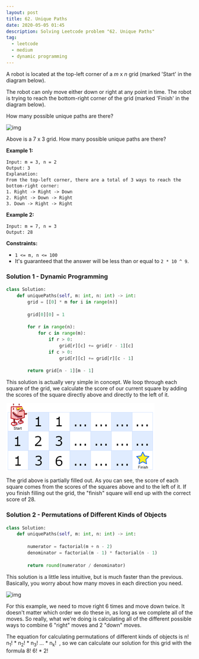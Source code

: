 ```yaml
---
layout: post
title: 62. Unique Paths
date: 2020-05-05 01:45
description: Solving Leetcode problem "62. Unique Paths"
tag:
  - leetcode
  - medium
  - dynamic programming
---
```


A robot is located at the top-left corner of a *m* x *n* grid (marked 'Start' in the diagram below).

The robot can only move either down or right at any point in time.  The robot is trying to reach the bottom-right corner of the grid (marked 'Finish' in the diagram below).

How many possible unique paths are there?

![img](https://assets.leetcode.com/uploads/2018/10/22/robot_maze.png)


Above is a 7 x 3 grid. How many possible unique paths are there?



**Example 1:**

```
Input: m = 3, n = 2
Output: 3
Explanation:
From the top-left corner, there are a total of 3 ways to reach the bottom-right corner:
1. Right -> Right -> Down
2. Right -> Down -> Right
3. Down -> Right -> Right
```

**Example 2:**

```
Input: m = 7, n = 3
Output: 28
```



**Constraints:**

- `1 <= m, n <= 100`
- It's guaranteed that the answer will be less than or equal to `2 * 10 ^ 9`.



### Solution 1 - Dynamic Programming

```python
class Solution:
    def uniquePaths(self, m: int, n: int) -> int:
        grid = [[0] * m for i in range(n)]

        grid[0][0] = 1

        for r in range(n):
            for c in range(m):
                if r > 0:
                    grid[r][c] += grid[r - 1][c]
                if c > 0:
                    grid[r][c] += grid[r][c - 1]

        return grid[n - 1][m - 1]
```

This solution is actually very simple in concept. We loop through each square of the grid, we calculate the score of our current square by adding the scores of the square directly above and directly to the left of it.

![img](robot_maze.png)

The grid above is partially filled out. As you can see, the score of each square comes from the scores of the squares above and to the left of it. If you finish filling out the grid, the "finish" square will end up with the correct score of 28.



### Solution 2 - Permutations of Different Kinds of Objects

```python
class Solution:
    def uniquePaths(self, m: int, n: int) -> int:

        numerator = factorial(m + n - 2)
        denominator = factorial(m - 1) * factorial(n - 1)

        return round(numerator / denominator)
```

This solution is a little less intuitive, but is much faster than the previous. Basically, you worry about how many moves in each direction you need.

![img](https://assets.leetcode.com/uploads/2018/10/22/robot_maze.png)

For this example, we need to move right 6 times and move down twice. It doesn't matter which order we do these in, as long as we complete all of the moves. So really, what we're doing is calculating all of the different possible ways to combine 6 "right" moves and 2 "down" moves.

The equation for calculating permutations of different kinds of objects is
<span class="math">
  <span class="num">
    n!
  </span>
  <span class="denom">
    n<sub>1</sub>! * n<sub>2</sub>! * n<sub>3</sub>! ... * n<sub>k</sub>!
  </span>
​</span>
, so we can calculate our solution for this grid with the formula
<span class="math">
  <span class="num">
    8!
  </span>
  <span class="denom">
    6! * 2!
  </span>
​</span>
